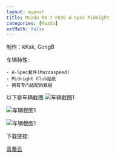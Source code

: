 ```yaml
---
layout: mypost
title: Mazda RX-7 FD3S A-Spec Midnight
categories: [Mazda]
extMath: false
---
```

制作：kKsk, GongB

车辆特性:

```
- A-Spec套件(Mazdaspeed)
- Midnight Club贴纸
- 拥有专门适配的数据
```

以下是车辆截图
![车辆截图1](https://pic.imgdb.cn/item/62afe80d094754312973a011.png)

![车辆截图1](https://pic.imgdb.cn/item/62afe80d094754312973a018.png)

![车辆截图1](https://pic.imgdb.cn/item/62afe80d094754312973a024.png)

下载链接:

[蓝奏云](https://kskmodel.lanzoue.com/iykht0id8tva)
